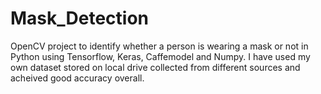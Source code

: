 # Mask_Detection
OpenCV project to identify whether a person is wearing a mask or not in Python using Tensorflow, Keras, Caffemodel and Numpy.
I have used my own dataset stored on local drive collected from different sources and acheived good accuracy overall.

